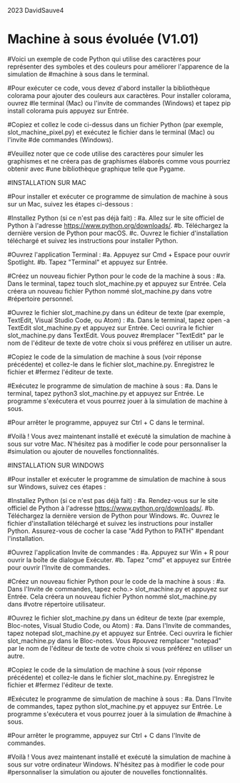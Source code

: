 2023 DavidSauve4
# Machine à sous évoluée (V1.01)

#Voici un exemple de code Python qui utilise des caractères pour représenter des symboles et des couleurs pour améliorer l'apparence de la simulation de #machine à sous dans le terminal.

#Pour exécuter ce code, vous devez d'abord installer la bibliothèque colorama pour ajouter des couleurs aux caractères. Pour installer colorama, ouvrez #le terminal (Mac) ou l'invite de commandes (Windows) et tapez pip install colorama puis appuyez sur Entrée.

#Copiez et collez le code ci-dessus dans un fichier Python (par exemple, slot_machine_pixel.py) et exécutez le fichier dans le terminal (Mac) ou l'invite #de commandes (Windows).

#Veuillez noter que ce code utilise des caractères pour simuler les graphismes et ne créera pas de graphismes élaborés comme vous pourriez obtenir avec #une bibliothèque graphique telle que Pygame.

#INSTALLATION SUR MAC

#Pour installer et exécuter ce programme de simulation de machine à sous sur un Mac, suivez les étapes ci-dessous :

#Installez Python (si ce n'est pas déjà fait) :
#a. Allez sur le site officiel de Python à l'adresse https://www.python.org/downloads/.
#b. Téléchargez la dernière version de Python pour macOS.
#c. Ouvrez le fichier d'installation téléchargé et suivez les instructions pour installer Python.

#Ouvrez l'application Terminal :
#a. Appuyez sur Cmd + Espace pour ouvrir Spotlight.
#b. Tapez "Terminal" et appuyez sur Entrée.

#Créez un nouveau fichier Python pour le code de la machine à sous :
#a. Dans le terminal, tapez touch slot_machine.py et appuyez sur Entrée. Cela créera un nouveau fichier Python nommé slot_machine.py dans votre #répertoire personnel.

#Ouvrez le fichier slot_machine.py dans un éditeur de texte (par exemple, TextEdit, Visual Studio Code, ou Atom) :
#a. Dans le terminal, tapez open -a TextEdit slot_machine.py et appuyez sur Entrée. Ceci ouvrira le fichier slot_machine.py dans TextEdit. Vous pouvez #remplacer "TextEdit" par le nom de l'éditeur de texte de votre choix si vous préférez en utiliser un autre.

#Copiez le code de la simulation de machine à sous (voir réponse précédente) et collez-le dans le fichier slot_machine.py. Enregistrez le fichier et #fermez l'éditeur de texte.

#Exécutez le programme de simulation de machine à sous :
#a. Dans le terminal, tapez python3 slot_machine.py et appuyez sur Entrée. Le programme s'exécutera et vous pourrez jouer à la simulation de machine à sous.

#Pour arrêter le programme, appuyez sur Ctrl + C dans le terminal.

#Voilà ! Vous avez maintenant installé et exécuté la simulation de machine à sous sur votre Mac. N'hésitez pas à modifier le code pour personnaliser la #simulation ou ajouter de nouvelles fonctionnalités.


#INSTALLATION SUR WINDOWS

#Pour installer et exécuter le programme de simulation de machine à sous sur Windows, suivez ces étapes :

#Installez Python (si ce n'est pas déjà fait) :
#a. Rendez-vous sur le site officiel de Python à l'adresse https://www.python.org/downloads/.
#b. Téléchargez la dernière version de Python pour Windows.
#c. Ouvrez le fichier d'installation téléchargé et suivez les instructions pour installer Python. Assurez-vous de cocher la case "Add Python to PATH" #pendant l'installation.

#Ouvrez l'application Invite de commandes :
#a. Appuyez sur Win + R pour ouvrir la boîte de dialogue Exécuter.
#b. Tapez "cmd" et appuyez sur Entrée pour ouvrir l'Invite de commandes.

#Créez un nouveau fichier Python pour le code de la machine à sous :
#a. Dans l'Invite de commandes, tapez echo.> slot_machine.py et appuyez sur Entrée. Cela créera un nouveau fichier Python nommé slot_machine.py dans #votre répertoire utilisateur.

#Ouvrez le fichier slot_machine.py dans un éditeur de texte (par exemple, Bloc-notes, Visual Studio Code, ou Atom) :
#a. Dans l'Invite de commandes, tapez notepad slot_machine.py et appuyez sur Entrée. Ceci ouvrira le fichier slot_machine.py dans le Bloc-notes. Vous #pouvez remplacer "notepad" par le nom de l'éditeur de texte de votre choix si vous préférez en utiliser un autre.

#Copiez le code de la simulation de machine à sous (voir réponse précédente) et collez-le dans le fichier slot_machine.py. Enregistrez le fichier et #fermez l'éditeur de texte.

#Exécutez le programme de simulation de machine à sous :
#a. Dans l'Invite de commandes, tapez python slot_machine.py et appuyez sur Entrée. Le programme s'exécutera et vous pourrez jouer à la simulation de #machine à sous.

#Pour arrêter le programme, appuyez sur Ctrl + C dans l'Invite de commandes.

#Voilà ! Vous avez maintenant installé et exécuté la simulation de machine à sous sur votre ordinateur Windows. N'hésitez pas à modifier le code pour #personnaliser la simulation ou ajouter de nouvelles fonctionnalités.
